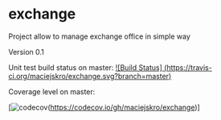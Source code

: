 # exchange

Project allow to manage exchange office in simple way

Version 0.1

Unit test build status on master:
[![Build Status] (https://travis-ci.org/maciejskro/exchange.svg?branch=master)](https://travis-ci.org/maciejskro/exchange)

Coverage level on master: 

[![codecov](https://codecov.io/gh/maciejskro/exchange/branch/master/graph/badge.svg)(https://codecov.io/gh/maciejskro/exchange)]
